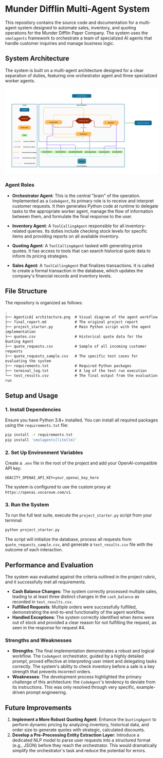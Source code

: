 # Munder Difflin Multi-Agent System

This repository contains the source code and documentation for a multi-agent system designed to automate sales, inventory, and quoting operations for the Munder Difflin Paper Company. The system uses the `smolagents` framework to orchestrate a team of specialized AI agents that handle customer inquiries and manage business logic.

## System Architecture

The system is built on a multi-agent architecture designed for a clear separation of duties, featuring one orchestrator agent and three specialized worker agents.

![Agent Workflow Diagram](AgenticAI%20architecture.png)

### Agent Roles

* **Orchestrator Agent**: This is the central "brain" of the operation. Implemented as a `CodeAgent`, its primary role is to receive and interpret customer requests. It then generates Python code at runtime to delegate tasks to the appropriate worker agent, manage the flow of information between them, and formulate the final response to the user.

* **Inventory Agent**: A `ToolCallingAgent` responsible for all inventory-related queries. Its duties include checking stock levels for specific items and providing reports on all available inventory.

* **Quoting Agent**: A `ToolCallingAgent` tasked with generating price quotes. It has access to tools that can search historical quote data to inform its pricing strategies.

* **Sales Agent**: A `ToolCallingAgent` that finalizes transactions. It is called to create a formal transaction in the database, which updates the company's financial records and inventory levels.

## File Structure

The repository is organized as follows:

```
.
├── AgenticAI architecture.png  # Visual diagram of the agent workflow
├── final_report.md             # The original project report
├── project_starter.py          # Main Python script with the agent implementation
├── quotes.csv                  # Historical quote data for the Quoting Agent
├── quote_requests.csv          # Sample of all incoming customer requests
├── quote_requests_sample.csv   # The specific test cases for evaluating the system
├── requirements.txt            # Required Python packages
├── terminal_log.txt            # A log of the test run execution
└── test_results.csv            # The final output from the evaluation run
```

## Setup and Usage

### 1. Install Dependencies

Ensure you have Python 3.8+ installed. You can install all required packages using the `requirements.txt` file:

```bash
pip install -r requirements.txt
pip install 'smolagents[litellm]'
```

### 2. Set Up Environment Variables

Create a `.env` file in the root of the project and add your OpenAI-compatible API key:

```
UDACITY_OPENAI_API_KEY=your_openai_key_here
```

The system is configured to use the custom proxy at `https://openai.vocareum.com/v1`.

### 3. Run the System

To run the full test suite, execute the `project_starter.py` script from your terminal:

```bash
python project_starter.py
```

The script will initialize the database, process all requests from `quote_requests_sample.csv`, and generate a `test_results.csv` file with the outcome of each interaction.

## Performance and Evaluation

The system was evaluated against the criteria outlined in the project rubric, and it successfully met all requirements.

* **Cash Balance Changes**: The system correctly processed multiple sales, leading to at least three distinct changes in the `cash_balance` as recorded in `test_results.csv`.
* **Fulfilled Requests**: Multiple orders were successfully fulfilled, demonstrating the end-to-end functionality of the agent workflow.
* **Handled Exceptions**: The system correctly identified when items were out of stock and provided a clear reason for not fulfilling the request, as seen in the response for request #4.

### Strengths and Weaknesses

* **Strengths**: The final implementation demonstrates a robust and logical workflow. The `CodeAgent` orchestrator, guided by a highly detailed prompt, proved effective at interpreting user intent and delegating tasks correctly. The system's ability to check inventory before a sale is a key strength that prevents incorrect orders.
* **Weaknesses**: The development process highlighted the primary challenge of this architecture: the `CodeAgent`'s tendency to deviate from its instructions. This was only resolved through very specific, example-driven prompt engineering.

## Future Improvements

1. **Implement a More Robust Quoting Agent**: Enhance the `QuotingAgent` to perform dynamic pricing by analyzing inventory, historical data, and order size to generate quotes with strategic, calculated discounts.
2. **Develop a Pre-Processing Entity Extraction Layer**: Introduce a dedicated NLP model to parse user requests into a structured format (e.g., JSON) before they reach the orchestrator. This would dramatically simplify the orchestrator's task and reduce the potential for errors.

